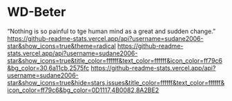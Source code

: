 # WD-Beter
“Nothing is so painful to tge human mind as a great and sudden change.”
https://github-readme-stats.vercel.app/api?username=sudane2006-star&show_icons=true&theme=radical
https://github-readme-stats.vercel.app/api?username=sudane2006-star&show_icons=true&title_color=ffffff&text_color=ffffff&icon_color=ff79c6&bg_color=30,6a11cb,2575fc
https://github-readme-stats.vercel.app/api?username=sudane2006-star&show_icons=true&hide=stars,issues&title_color=ffffff&text_color=ffffff&icon_color=ff79c6&bg_color=0D1117,4B0082,8A2BE2
